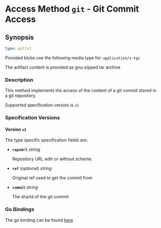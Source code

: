 
# Access Method `git` - Git Commit Access

## Synopsis

```yaml
type: git/v1
```

Provided blobs use the following media type for: `application/x-tgz`

The artifact content is provided as gnu-zipped tar archive

### Description

This method implements the access of the content of a git commit stored in a
git repository.

Supported specification version is `v1`

### Specification Versions

#### Version `v1`

The type specific specification fields are:

- **`repoUrl`**  *string*

  Repository URL with or without scheme.

- **`ref`** (optional) *string*

  Original ref used to get the commit from

- **`commit`** *string*

  The sha/id of the git commit

### Go Bindings

The go binding can be found [here](method.go)
